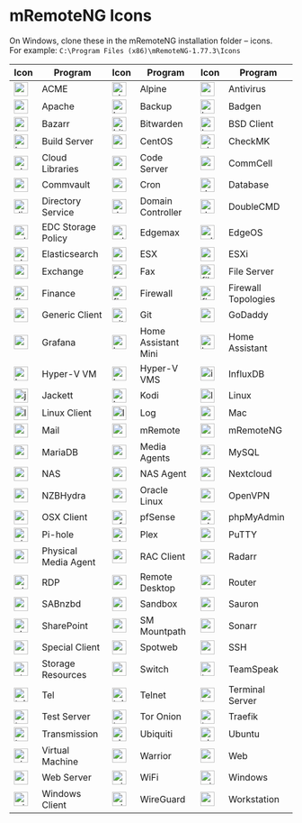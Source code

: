 # mRemoteNG Icons

On Windows, clone these in the mRemoteNG installation folder – icons.  
For example: `C:\Program Files (x86)\mRemoteNG-1.77.3\Icons`

| Icon | Program | Icon | Program | Icon | Program |
| ---- | ------- | ---- | ------- | ---- | ------- |
| <img src="acme.ico" alt="acme_icon" style="width:25px;height:auto;"> | ACME | <img src="alpine.ico" alt="alpine_icon" style="width:25px;height:auto;"> | Alpine | <img src="antivirus.ico" alt="antivirus_icon" style="width:25px;height:auto;"> | Antivirus |
| <img src="apache.ico" alt="apache_icon" style="width:25px;height:auto;"> | Apache | <img src="backup.ico" alt="backup_icon" style="width:25px;height:auto;"> | Backup | <img src="badgen.ico" alt="badgen_icon" style="width:25px;height:auto;"> | Badgen |
| <img src="bazarr.ico" alt="bazarr_icon" style="width:25px;height:auto;"> | Bazarr | <img src="bitwarden.ico" alt="bitwarden_icon" style="width:25px;height:auto;"> | Bitwarden | <img src="bsd_client.ico" alt="bsd_client_icon" style="width:25px;height:auto;"> | BSD Client |
| <img src="build_server.ico" alt="build_server_icon" style="width:25px;height:auto;"> | Build Server | <img src="centos.ico" alt="centos_icon" style="width:25px;height:auto;"> | CentOS | <img src="checkmk.ico" alt="checkmk_icon" style="width:25px;height:auto;"> | CheckMK |
| <img src="cloudlibraries_16.ico" alt="cloudlibraries_16_icon" style="width:25px;height:auto;"> | Cloud Libraries | <img src="codeserver.ico" alt="codeserver_icon" style="width:25px;height:auto;"> | Code Server | <img src="commcell.ico" alt="commcell_icon" style="width:25px;height:auto;"> | CommCell |
| <img src="commvault.ico" alt="commvault_icon" style="width:25px;height:auto;"> | Commvault | <img src="cron.ico" alt="cron_icon" style="width:25px;height:auto;"> | Cron | <img src="database.ico" alt="database_icon" style="width:25px;height:auto;"> | Database |
| <img src="directoryservice.ico" alt="directoryservice_icon" style="width:25px;height:auto;"> | Directory Service | <img src="domain_controller.ico" alt="domain_controller_icon" style="width:25px;height:auto;"> | Domain Controller | <img src="doublecmd.ico" alt="doublecmd_icon" style="width:25px;height:auto;"> | DoubleCMD |
| <img src="edcstoragepolicyicon.ico" alt="edcstoragepolicyicon_icon" style="width:25px;height:auto;"> | EDC Storage Policy | <img src="edgemax.ico" alt="edgemax_icon" style="width:25px;height:auto;"> | Edgemax | <img src="edgeos.ico" alt="edgeos_icon" style="width:25px;height:auto;"> | EdgeOS |
| <img src="elasticsearch.ico" alt="elasticsearch_icon" style="width:25px;height:auto;"> | Elasticsearch | <img src="esx.ico" alt="esx_icon" style="width:25px;height:auto;"> | ESX | <img src="esxi.ico" alt="esxi_icon" style="width:25px;height:auto;"> | ESXi |
| <img src="exchange.ico" alt="exchange_icon" style="width:25px;height:auto;"> | Exchange | <img src="fax.ico" alt="fax_icon" style="width:25px;height:auto;"> | Fax | <img src="fileserver.ico" alt="fileserver_icon" style="width:25px;height:auto;"> | File Server |
| <img src="finance.ico" alt="finance_icon" style="width:25px;height:auto;"> | Finance | <img src="firewall.ico" alt="firewall_icon" style="width:25px;height:auto;"> | Firewall | <img src="firewall_topologies.ico" alt="firewall_topologies_icon" style="width:25px;height:auto;"> | Firewall Topologies |
| <img src="generic_client.ico" alt="generic_client_icon" style="width:25px;height:auto;"> | Generic Client | <img src="git.ico" alt="git_icon" style="width:25px;height:auto;"> | Git | <img src="godaddy.ico" alt="godaddy_icon" style="width:25px;height:auto;"> | GoDaddy |
| <img src="grafana.ico" alt="grafana_icon" style="width:25px;height:auto;"> | Grafana | <img src="homeassistant-mini.ico" alt="homeassistant_mini_icon" style="width:25px;height:auto;"> | Home Assistant Mini | <img src="homeassistant.ico" alt="homeassistant_icon" style="width:25px;height:auto;"> | Home Assistant |
| <img src="hyperv_vm.ico" alt="hyperv_vm_icon" style="width:25px;height:auto;"> | Hyper-V VM | <img src="hyperv_vms.ico" alt="hyperv_vms_icon" style="width:25px;height:auto;"> | Hyper-V VMS | <img src="influxdb.ico" alt="influxdb_icon" style="width:25px;height:auto;"> | InfluxDB |
| <img src="jackett.ico" alt="jackett_icon" style="width:25px;height:auto;"> | Jackett | <img src="kodi.ico" alt="kodi_icon" style="width:25px;height:auto;"> | Kodi | <img src="linux.ico" alt="linux_icon" style="width:25px;height:auto;"> | Linux |
| <img src="linux_client.ico" alt="linux_client_icon" style="width:25px;height:auto;"> | Linux Client | <img src="log.ico" alt="log_icon" style="width:25px;height:auto;"> | Log | <img src="mac_16.ico" alt="mac_16_icon" style="width:25px;height:auto;"> | Mac |
| <img src="mail.ico" alt="mail_icon" style="width:25px;height:auto;"> | Mail | <img src="mremote.ico" alt="mremote_icon" style="width:25px;height:auto;"> | mRemote | <img src="mremoteng.ico" alt="mremoteng_icon" style="width:25px;height:auto;"> | mRemoteNG |
| <img src="mariadb.ico" alt="mariadb_icon" style="width:25px;height:auto;"> | MariaDB | <img src="mediaagents.ico" alt="mediaagents_icon" style="width:25px;height:auto;"> | Media Agents | <img src="mysql.ico" alt="mysql_icon" style="width:25px;height:auto;"> | MySQL |
| <img src="nas.ico" alt="nas_icon" style="width:25px;height:auto;"> | NAS | <img src="nas_agent.ico" alt="nas_agent_icon" style="width:25px;height:auto;"> | NAS Agent | <img src="nextcloud.ico" alt="nextcloud_icon" style="width:25px;height:auto;"> | Nextcloud |
| <img src="nzbhydra.ico" alt="nzbhydra_icon" style="width:25px;height:auto;"> | NZBHydra | <img src="oracle-linux.ico" alt="oracle_linux_icon" style="width:25px;height:auto;"> | Oracle Linux | <img src="openvpn.ico" alt="openvpn_icon" style="width:25px;height:auto;"> | OpenVPN |
| <img src="osx_client.ico" alt="osx_client_icon" style="width:25px;height:auto;"> | OSX Client | <img src="pfSense.ico" alt="pfsense_icon" style="width:25px;height:auto;"> | pfSense | <img src="phpmyadmin.ico" alt="phpmyadmin_icon" style="width:25px;height:auto;"> | phpMyAdmin |
| <img src="pihole.ico" alt="pihole_icon" style="width:25px;height:auto;"> | Pi-hole | <img src="plex.ico" alt="plex_icon" style="width:25px;height:auto;"> | Plex | <img src="puTTY.ico" alt="putty_icon" style="width:25px;height:auto;"> | PuTTY |
| <img src="pyhsical-media-agent.ico" alt="pyhsical_media_agent_icon" style="width:25px;height:auto;"> | Physical Media Agent | <img src="rac_client.ico" alt="rac_client_icon" style="width:25px;height:auto;"> | RAC Client | <img src="radarr.ico" alt="radarr_icon" style="width:25px;height:auto;"> | Radarr |
| <img src="rdp.ico" alt="rdp_icon" style="width:25px;height:auto;"> | RDP | <img src="remote_desktop.ico" alt="remote_desktop_icon" style="width:25px;height:auto;"> | Remote Desktop | <img src="router.ico" alt="router_icon" style="width:25px;height:auto;"> | Router |
| <img src="sabnzbd.ico" alt="sabnzbd_icon" style="width:25px;height:auto;"> | SABnzbd | <img src="sandbox.ico" alt="sandbox_icon" style="width:25px;height:auto;"> | Sandbox | <img src="sauron.ico" alt="sauron_icon" style="width:25px;height:auto;"> | Sauron |
| <img src="sharePoint.ico" alt="sharepoint_icon" style="width:25px;height:auto;"> | SharePoint | <img src="sm_mountpath.ico" alt="sm_mountpath_icon" style="width:25px;height:auto;"> | SM Mountpath | <img src="sonarr.ico" alt="sonarr_icon" style="width:25px;height:auto;"> | Sonarr |
| <img src="special_client.ico" alt="special_client_icon" style="width:25px;height:auto;"> | Special Client | <img src="spotweb.ico" alt="spotweb_icon" style="width:25px;height:auto;"> | Spotweb | <img src="ssh.ico" alt="ssh_icon" style="width:25px;height:auto;"> | SSH |
| <img src="storage_resources_16.ico" alt="storage_resources_16_icon" style="width:25px;height:auto;"> | Storage Resources | <img src="switch.ico" alt="switch_icon" style="width:25px;height:auto;"> | Switch | <img src="teamspeak.ico" alt="teamspeak_icon" style="width:25px;height:auto;"> | TeamSpeak |
| <img src="tel.ico" alt="tel_icon" style="width:25px;height:auto;"> | Tel | <img src="telnet.ico" alt="telnet_icon" style="width:25px;height:auto;"> | Telnet | <img src="terminal_server.ico" alt="terminal_server_icon" style="width:25px;height:auto;"> | Terminal Server |
| <img src="test_server.ico" alt="test_server_icon" style="width:25px;height:auto;"> | Test Server | <img src="tor-onion.ico" alt="tor_onion_icon" style="width:25px;height:auto;"> | Tor Onion | <img src="traefik.ico" alt="traefik_icon" style="width:25px;height:auto;"> | Traefik |
| <img src="transmission.ico" alt="transmission_icon" style="width:25px;height:auto;"> | Transmission | <img src="ubiquiti.ico" alt="ubiquiti_icon" style="width:25px;height:auto;"> | Ubiquiti | <img src="ubuntu.ico" alt="ubuntu_icon" style="width:25px;height:auto;"> | Ubuntu |
| <img src="virtual_machine.ico" alt="virtual_machine_icon" style="width:25px;height:auto;"> | Virtual Machine | <img src="warrior.ico" alt="warrior_icon" style="width:25px;height:auto;"> | Warrior | <img src="web.ico" alt="web_icon" style="width:25px;height:auto;"> | Web |
| <img src="webserver.ico" alt="webserver_icon" style="width:25px;height:auto;"> | Web Server | <img src="wifi.ico" alt="wifi_icon" style="width:25px;height:auto;"> | WiFi | <img src="windows.ico" alt="windows_icon" style="width:25px;height:auto;"> | Windows |
| <img src="windows_client.ico" alt="windows_client_icon" style="width:25px;height:auto;"> | Windows Client | <img src="wireguard.ico" alt="wireguard_icon" style="width:25px;height:auto;"> | WireGuard | <img src="workstation.ico" alt="workstation_icon" style="width:25px;height:auto;"> | Workstation |

